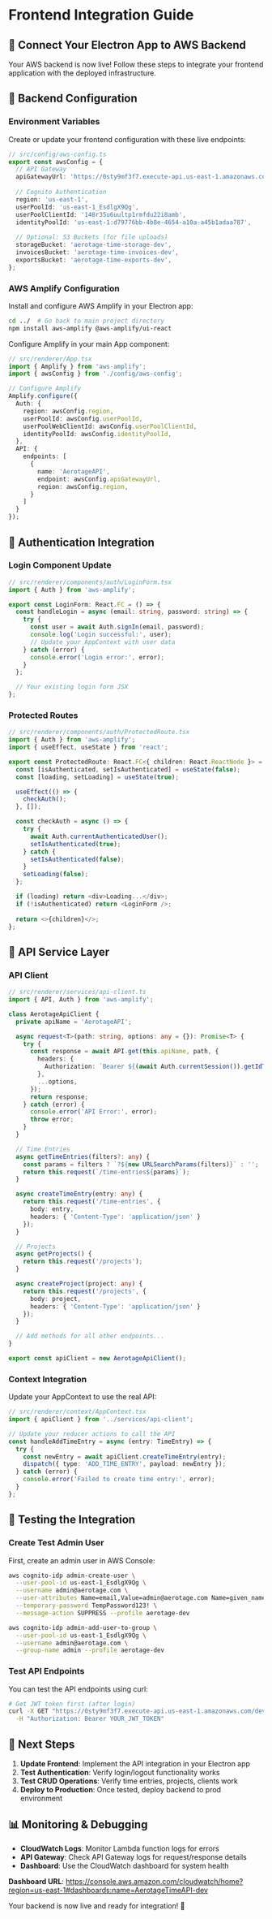 # Frontend Integration Guide

## 🎯 **Connect Your Electron App to AWS Backend**

Your AWS backend is now live! Follow these steps to integrate your frontend application with the deployed infrastructure.

## 🔗 **Backend Configuration**

### **Environment Variables**

Create or update your frontend configuration with these live endpoints:

```typescript
// src/config/aws-config.ts
export const awsConfig = {
  // API Gateway
  apiGatewayUrl: 'https://0sty9mf3f7.execute-api.us-east-1.amazonaws.com/dev/',
  
  // Cognito Authentication
  region: 'us-east-1',
  userPoolId: 'us-east-1_EsdlgX9Qg',
  userPoolClientId: '148r35u6uultp1rmfdu22i8amb',
  identityPoolId: 'us-east-1:d79776bb-4b8e-4654-a10a-a45b1adaa787',
  
  // Optional: S3 Buckets (for file uploads)
  storageBucket: 'aerotage-time-storage-dev',
  invoicesBucket: 'aerotage-time-invoices-dev',
  exportsBucket: 'aerotage-time-exports-dev',
};
```

### **AWS Amplify Configuration**

Install and configure AWS Amplify in your Electron app:

```bash
cd ../  # Go back to main project directory
npm install aws-amplify @aws-amplify/ui-react
```

Configure Amplify in your main App component:

```typescript
// src/renderer/App.tsx
import { Amplify } from 'aws-amplify';
import { awsConfig } from './config/aws-config';

// Configure Amplify
Amplify.configure({
  Auth: {
    region: awsConfig.region,
    userPoolId: awsConfig.userPoolId,
    userPoolWebClientId: awsConfig.userPoolClientId,
    identityPoolId: awsConfig.identityPoolId,
  },
  API: {
    endpoints: [
      {
        name: 'AerotageAPI',
        endpoint: awsConfig.apiGatewayUrl,
        region: awsConfig.region,
      }
    ]
  }
});
```

## 🔐 **Authentication Integration**

### **Login Component Update**

```typescript
// src/renderer/components/auth/LoginForm.tsx
import { Auth } from 'aws-amplify';

export const LoginForm: React.FC = () => {
  const handleLogin = async (email: string, password: string) => {
    try {
      const user = await Auth.signIn(email, password);
      console.log('Login successful:', user);
      // Update your AppContext with user data
    } catch (error) {
      console.error('Login error:', error);
    }
  };

  // Your existing login form JSX
};
```

### **Protected Routes**

```typescript
// src/renderer/components/auth/ProtectedRoute.tsx
import { Auth } from 'aws-amplify';
import { useEffect, useState } from 'react';

export const ProtectedRoute: React.FC<{ children: React.ReactNode }> = ({ children }) => {
  const [isAuthenticated, setIsAuthenticated] = useState(false);
  const [loading, setLoading] = useState(true);

  useEffect(() => {
    checkAuth();
  }, []);

  const checkAuth = async () => {
    try {
      await Auth.currentAuthenticatedUser();
      setIsAuthenticated(true);
    } catch {
      setIsAuthenticated(false);
    }
    setLoading(false);
  };

  if (loading) return <div>Loading...</div>;
  if (!isAuthenticated) return <LoginForm />;
  
  return <>{children}</>;
};
```

## 📡 **API Service Layer**

### **API Client**

```typescript
// src/renderer/services/api-client.ts
import { API, Auth } from 'aws-amplify';

class AerotageApiClient {
  private apiName = 'AerotageAPI';

  async request<T>(path: string, options: any = {}): Promise<T> {
    try {
      const response = await API.get(this.apiName, path, {
        headers: {
          Authorization: `Bearer ${(await Auth.currentSession()).getIdToken().getJwtToken()}`,
        },
        ...options,
      });
      return response;
    } catch (error) {
      console.error('API Error:', error);
      throw error;
    }
  }

  // Time Entries
  async getTimeEntries(filters?: any) {
    const params = filters ? `?${new URLSearchParams(filters)}` : '';
    return this.request(`/time-entries${params}`);
  }

  async createTimeEntry(entry: any) {
    return this.request('/time-entries', {
      body: entry,
      headers: { 'Content-Type': 'application/json' }
    });
  }

  // Projects
  async getProjects() {
    return this.request('/projects');
  }

  async createProject(project: any) {
    return this.request('/projects', {
      body: project,
      headers: { 'Content-Type': 'application/json' }
    });
  }

  // Add methods for all other endpoints...
}

export const apiClient = new AerotageApiClient();
```

### **Context Integration**

Update your AppContext to use the real API:

```typescript
// src/renderer/context/AppContext.tsx
import { apiClient } from '../services/api-client';

// Update your reducer actions to call the API
const handleAddTimeEntry = async (entry: TimeEntry) => {
  try {
    const newEntry = await apiClient.createTimeEntry(entry);
    dispatch({ type: 'ADD_TIME_ENTRY', payload: newEntry });
  } catch (error) {
    console.error('Failed to create time entry:', error);
  }
};
```

## 🧪 **Testing the Integration**

### **Create Test Admin User**

First, create an admin user in AWS Console:

```bash
aws cognito-idp admin-create-user \
  --user-pool-id us-east-1_EsdlgX9Qg \
  --username admin@aerotage.com \
  --user-attributes Name=email,Value=admin@aerotage.com Name=given_name,Value=Admin Name=family_name,Value=User \
  --temporary-password TempPassword123! \
  --message-action SUPPRESS --profile aerotage-dev

aws cognito-idp admin-add-user-to-group \
  --user-pool-id us-east-1_EsdlgX9Qg \
  --username admin@aerotage.com \
  --group-name admin --profile aerotage-dev
```

### **Test API Endpoints**

You can test the API endpoints using curl:

```bash
# Get JWT token first (after login)
curl -X GET "https://0sty9mf3f7.execute-api.us-east-1.amazonaws.com/dev/users" \
  -H "Authorization: Bearer YOUR_JWT_TOKEN"
```

## 🚀 **Next Steps**

1. **Update Frontend**: Implement the API integration in your Electron app
2. **Test Authentication**: Verify login/logout functionality works
3. **Test CRUD Operations**: Verify time entries, projects, clients work
4. **Deploy to Production**: Once tested, deploy backend to prod environment

## 📊 **Monitoring & Debugging**

- **CloudWatch Logs**: Monitor Lambda function logs for errors
- **API Gateway**: Check API Gateway logs for request/response details
- **Dashboard**: Use the CloudWatch dashboard for system health

**Dashboard URL**: https://console.aws.amazon.com/cloudwatch/home?region=us-east-1#dashboards:name=AerotageTimeAPI-dev

Your backend is now live and ready for integration! 🎉 